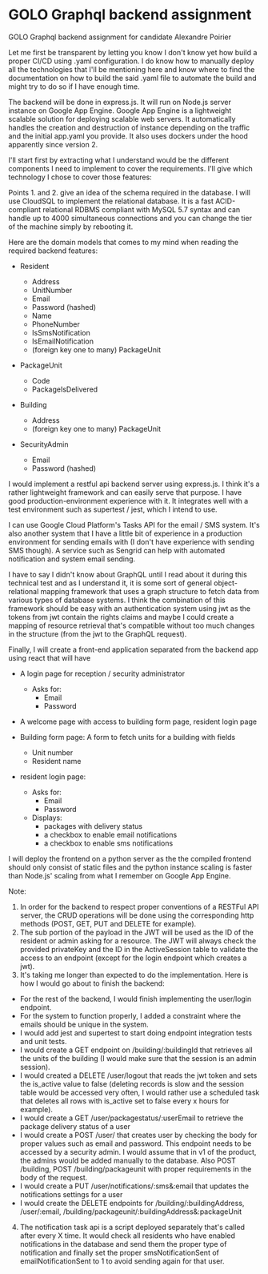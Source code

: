 # GOLO Graphql backend assignment
 GOLO Graphql backend assignment for candidate Alexandre Poirier

Let me first be transparent by letting you know I don't know yet how build a proper CI/CD using .yaml configuration. I do know how to manually deploy all the technologies that I'll be mentioning here and know where to find the documentation on how to build the said .yaml file to automate the build and might try to do so if I have enough time.

The backend will be done in express.js. It will run on Node.js server instance on Google App Engine. Google App Engine is a lightweight scalable solution for deploying scalable web servers. It automatically handles the creation and destruction of instance depending on the traffic and the initial app.yaml you provide. It also uses dockers under the hood apparently since version 2.

I'll start first by extracting what I understand would be the different components I need to implement to cover the requirements. I'll give which technology I chose to cover those features:


Points 1. and 2. give an idea of the schema required in the database. I will use CloudSQL to implement the relational database. It is a fast ACID-compliant relational RDBMS compliant with MySQL 5.7 syntax and can handle up to 4000 simultaneous connections and you can change the tier of the machine simply by rebooting it.

Here are the domain models that comes to my mind when reading the required backend features:

* Resident
    * Address
    * UnitNumber
    * Email
    * Password (hashed)
    * Name
    * PhoneNumber
    * IsSmsNotification
    * IsEmailNotification
    * (foreign key one to many) PackageUnit

* PackageUnit
    * Code
    * PackageIsDelivered

* Building
    * Address
    * (foreign key one to many) PackageUnit

* SecurityAdmin
    * Email
    * Password (hashed)

I would implement a restful api backend server using express.js. I think it's a rather lightweight framework and can easily serve that purpose. I have good production-environment experience with it. It integrates well with a test environment such as supertest / jest, which I intend to use.

I can use Google Cloud Platform's Tasks API for the email / SMS system. It's also another system that I have a little bit of experience in a production environment for sending emails with (I don't have experience with sending SMS though). A service such as Sengrid can help with automated notification and system email sending.

I have to say I didn't know about GraphQL until I read about it during this technical test and as I understand it, it is some sort of general object-relational mapping framework that uses a graph structure to fetch data from various types of database systems. I think the combination of this framework should be easy with an authentication system using jwt as the tokens from jwt contain the rights claims and maybe I could create a mapping of resource retrieval that's compatible without too much changes in the structure (from the jwt to the GraphQL request).

Finally, I will create a front-end application separated from the backend app using react that will have
* A login page for reception / security administrator
    * Asks for:
        * Email
        * Password
* A welcome page with access to building form page, resident login page
* Building form page: A form to fetch units for a building with fields
    * Unit number
    * Resident name

* resident login page: 
    * Asks for:
        * Email
        * Password
    * Displays:
        * packages with delivery status
        * a checkbox to enable email notifications
        * a checkbox to enable sms notifications

I will deploy the frontend on a python server as the the compiled frontend should only consist of static files and the python instance scaling is faster than Node.js' scaling from what I remember on Google App Engine.

Note: 

1. In order for the backend to respect proper conventions of a RESTFul API server, the CRUD operations will be done using the corresponding http methods (POST, GET, PUT and DELETE for example).
2. The sub portion of the payload in the JWT will be used as the ID of the resident or admin asking for a resource. The JWT will always check the provided privateKey and the ID in the ActiveSession table to validate the access to an endpoint (except for the login endpoint which creates a jwt).
3. It's taking me longer than expected to do the implementation. Here is how I would go about to finish the backend:
* For the rest of the backend, I would finish implementing the user/login endpoint. 
* For the system to function properly, I added a constraint where the emails should be unique in the system. 
* I would add jest and supertest to start doing endpoint integration tests and unit tests. 
* I would create a GET endpoint on /building/:buildingId that retrieves all the units of the building (I would make sure that the session is an admin session). 
* I would created a DELETE /user/logout that reads the jwt token and sets the is_active value to false (deleting records is slow and the session table would be accessed very often, I would rather use a scheduled task that deletes all rows with is_active set to false every x hours for example). 
* I would create a GET /user/packagestatus/:userEmail to retrieve the package delivery status of a user
* I would create a POST /user/ that creates user by checking the body for proper values such as email and password. This endpoint needs to be accessed by a security admin. I would assume that in v1 of the product, the admins would be added manually to the database. Also POST /building, POST /building/packageunit with proper requirements in the body of the request.
* I would create a PUT /user/notifications/:sms&:email that updates the notifications settings for a user
* I would create the DELETE endpoints for /building/:buildingAddress, /user/:email, /building/packageunit/:buildingAddress&:packageUnit
4. The notification task api is a script deployed separately that's called after every X time. It would check all residents who have enabled notifications in the database and send them the proper type of notification and finally set the proper smsNotificationSent of emailNotificationSent to 1 to avoid sending again for that user.
